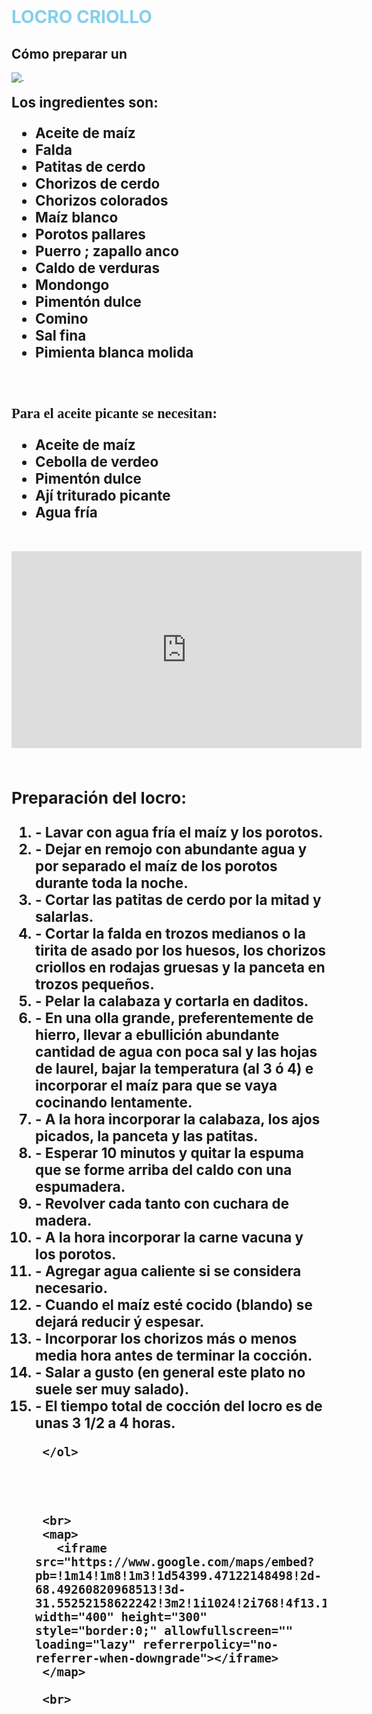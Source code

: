 <html lang="en" dir="ltr">
    <meta charset="utf-8">
    <title>Locro más criollo no hay</title>

  <body>
    <br>
    <h1 style="color:#87CEEB">LOCRO CRIOLLO</h1>
    <h2>Cómo preparar un </h2>
    <img src="https://encrypted-tbn0.gstatic.com/images?q=tbn:ANd9GcTPuzluSEv5Xk5oHBEiyZnaQ1NDJ2q0sqhRWw&usqp=CAU" alt=".">
    <br>
    <br>
    <b style="font-size:160%;">Los ingredientes son:</<b>
      <ul>
        <li>Aceite de maíz</li>
        <li>Falda</li>
        <li>Patitas de cerdo</li>
        <li>Chorizos de cerdo</li>
        <li>Chorizos colorados </li>
        <li>Maíz blanco</li>
        <li>Porotos pallares</li>
        <li>Puerro ; zapallo anco</li>
        <li>Caldo de verduras</li>
        <li>Mondongo</li>
        <li>Pimentón dulce </li>
        <li>Comino</li>
        <li>Sal fina</li>
        <li>Pimienta blanca molida</li>
     </ul>
     <br>
     <p style="font-family:verdana;">Para el aceite picante se necesitan:</p>
     <ul>
       <li>Aceite de maíz </li>
       <li>Cebolla de verdeo</li>
       <li>Pimentón dulce</li>
       <li>Ají triturado picante</li>
       <li>Agua fría</li>
     </ul>
     <br>
     <iframe width="560" height="315" src="https://www.youtube.com/embed/FItmfUAMKoU" title="YouTube video player" frameborder="0" allow="accelerometer; autoplay; clipboard-write; encrypted-media; gyroscope; picture-in-picture; web-share" allowfullscreen></iframe>
     <br>
     <br>
     <h3>Preparación del locro:</h3>
     <ol>
       <li>- Lavar con agua fría el maíz y los porotos.</li>
       <li>- Dejar en remojo con abundante agua y por separado el maíz de los porotos durante toda la noche.</li>
       <li>- Cortar las patitas de cerdo por la mitad y salarlas.</li>
       <li>- Cortar la falda en trozos medianos o la tirita de asado por los huesos, los chorizos criollos en rodajas gruesas y la panceta en trozos pequeños.</li>
       <li>- Pelar la calabaza y cortarla en daditos.</li>
       <li>- En una olla grande, preferentemente de hierro, llevar a ebullición abundante cantidad de agua con poca sal y las hojas de laurel, bajar la temperatura (al 3 ó 4) e incorporar el maíz para que se vaya cocinando lentamente.</li>
       <li>- A la hora incorporar la calabaza, los ajos picados, la panceta y las patitas.</li>
       <li>- Esperar 10 minutos y quitar la espuma que se forme arriba del caldo con una espumadera.</li>
       <li>- Revolver cada tanto con cuchara de madera.</li>
       <li>- A la hora incorporar la carne vacuna y los porotos.</li>
       <li>- Agregar agua caliente si se considera necesario.</li>
       <li>- Cuando el maíz esté cocido (blando) se dejará reducir ý espesar.</li>
       <li>- Incorporar los chorizos más o menos media hora antes de terminar la cocción.</li>
       <li>- Salar a gusto (en general este plato no suele ser muy salado).</li>
       <li>- El tiempo total de cocción del locro es de unas 3 1/2 a 4 horas.</li>

     </ol>




     <br>
     <map>
       <iframe src="https://www.google.com/maps/embed?pb=!1m14!1m8!1m3!1d54399.47122148498!2d-68.49260820968513!3d-31.55252158622242!3m2!1i1024!2i768!4f13.1!3m3!1m2!1s0x96816bf1b1fb4ccd%3A0xa9a662bdbf20408b!2sResto%20Los%20Nietos!5e0!3m2!1ses!2sar!4v1683120780138!5m2!1ses!2sar" width="400" height="300" style="border:0;" allowfullscreen="" loading="lazy" referrerpolicy="no-referrer-when-downgrade"></iframe>
     </map>

     <br>




















  </body>
</html>

  
